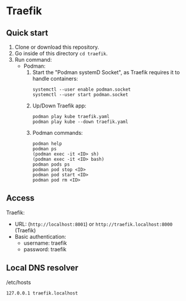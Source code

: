 # Traefik

## Quick start

1. Clone or download this repository.
1. Go inside of this directory `cd traefik`.
1. Run command:
    - Podman:
        1. Start the "Podman systemD Socket", as Traefik requires it to handle containers:
            ```
            systemctl --user enable podman.socket
            systemctl --user start podman.socket
            ```
        1. Up/Down Traefik app:
            ```
            podman play kube traefik.yaml
            podman play kube --down traefik.yaml
            ```
        1. Podman commands:
            ```
            podman help
            podman ps
            (podman exec -it <ID> sh)
            (podman exec -it <ID> bash)
            podman pods ps
            podman pod stop <ID>
            podman pod start <ID>
            podman pod rm <ID>
            ```

## Access

Traefik:
- URL: (`http://localhost:8001`) or `http://traefik.localhost:8000` (Traefik)
- Basic authentication:
    - username: traefik
    - password: traefik

## Local DNS resolver

/etc/hosts

```
127.0.0.1 traefik.localhost
```
